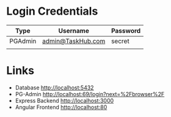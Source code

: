 # Login Credentials
| Type    	| Username          	| Password 	|
|---------	|-------------------	|----------	|
| PGAdmin 	| admin@TaskHub.com 	| secret   	|
|         	|                   	|          	|

# Links
   - Database [http://localhost:5432](http://localhost:5432)
   - PG-Admin [http://localhost:69/login?next=%2Fbrowser%2F](http://localhost:8080/login?next=%2Fbrowser%2F)  
   - Express Backend [http://localhost:3000](http://localhost:3000)
   - Angular Frontend [http://localhost:80](http://localhost:80)
